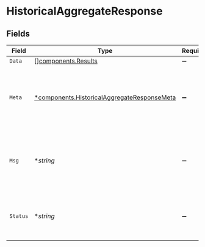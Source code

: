 # HistoricalAggregateResponse


## Fields

| Field                                                                                                     | Type                                                                                                      | Required                                                                                                  | Description                                                                                               |
| --------------------------------------------------------------------------------------------------------- | --------------------------------------------------------------------------------------------------------- | --------------------------------------------------------------------------------------------------------- | --------------------------------------------------------------------------------------------------------- |
| `Data`                                                                                                    | [][components.Results](../../models/components/results.md)                                                | :heavy_minus_sign:                                                                                        | N/A                                                                                                       |
| `Meta`                                                                                                    | [*components.HistoricalAggregateResponseMeta](../../models/components/historicalaggregateresponsemeta.md) | :heavy_minus_sign:                                                                                        | Meta information about the scope of the query in a human readable format.                                 |
| `Msg`                                                                                                     | **string*                                                                                                 | :heavy_minus_sign:                                                                                        | If the query was not successful, this will provide a string that explains why.                            |
| `Status`                                                                                                  | **string*                                                                                                 | :heavy_minus_sign:                                                                                        | Whether or not we were able to successfully execute the query.                                            |